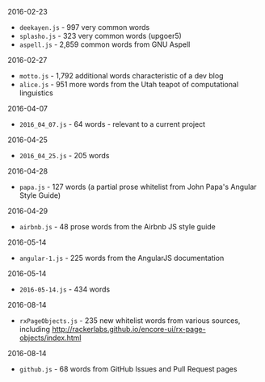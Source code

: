 2016-02-23
* `deekayen.js` - 997 very common words
* `splasho.js` - 323 very common words (upgoer5)
* `aspell.js` - 2,859 common words from GNU Aspell

2016-02-27
* `motto.js` - 1,792 additional words characteristic of a dev blog
* `alice.js` - 951 more words from the Utah teapot of computational linguistics

2016-04-07
* `2016_04_07.js` - 64 words - relevant to a current project

2016-04-25
* `2016_04_25.js` - 205 words

2016-04-28
* `papa.js` - 127 words (a partial prose whitelist from John Papa's Angular Style Guide)

2016-04-29
* `airbnb.js` - 48 prose words from the Airbnb JS style guide

2016-05-14
* `angular-1.js` - 225 words from the AngularJS documentation

2016-05-14
* `2016-05-14.js` - 434 words

2016-08-14
* `rxPageObjects.js` - 235 new whitelist words from various sources, including
http://rackerlabs.github.io/encore-ui/rx-page-objects/index.html

2016-08-14
* `github.js` - 68 words from GitHub Issues and Pull Request pages
